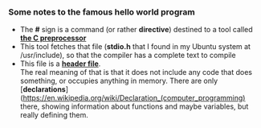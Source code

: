 ### Some notes to the famous hello world program

- The **#** sign is a command (or rather **directive**) destined to a tool called **[the C preprocessor](https://en.wikipedia.org/wiki/C_preprocessor)**
- This tool fetches that file (**stdio.h** that I found in my Ubuntu system at /usr/include), so that the compiler has a complete text to compile
- This file is a [**header file**](https://simple.wikipedia.org/wiki/Header_file).  
The real meaning of that is that it does not include any code that does something, or occupies anything in memory. There are only [**declarations**](https://en.wikipedia.org/wiki/Declaration_(computer_programming) there, showing information about functions and maybe variables, but really defining them.